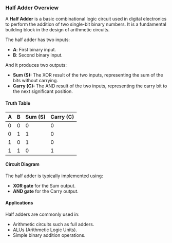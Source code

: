 
### Half Adder Overview

A **Half Adder** is a basic combinational logic circuit used in digital electronics to perform the addition of two single-bit binary numbers. It is a fundamental building block in the design of arithmetic circuits.

The half adder has two inputs:
- **A**: First binary input.
- **B**: Second binary input.

And it produces two outputs:
- **Sum (S):** The XOR result of the two inputs, representing the sum of the bits without carrying.
- **Carry (C):** The AND result of the two inputs, representing the carry bit to the next significant position.

#### Truth Table

| A | B | Sum (S) | Carry (C) |
|---|---|---------|-----------|
| 0 | 0 |    0    |     0     |
| 0 | 1 |    1    |     0     |
| 1 | 0 |    1    |     0     |
| 1 | 1 |    0    |     1     |

#### Circuit Diagram
The half adder is typically implemented using:
- **XOR gate** for the Sum output.
- **AND gate** for the Carry output.

#### Applications
Half adders are commonly used in:
- Arithmetic circuits such as full adders.
- ALUs (Arithmetic Logic Units).
- Simple binary addition operations.

